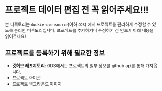# 프로젝트 데이터 편집 전 꼭 읽어주세요!!!

본 디렉토리는 `duckie-opensource`(이하 `ODS`) 에서 프로젝트를 편리하게 수정할 수 있도록 분리한 디렉토리입니다.
프로젝트를 추가하거나 수정하기 전 반드시 아래 내용을 읽어주세요!


## 프로젝트를 등록하기 위해 필요한 정보
* **깃허브 레포지토리**: ODS에서는 프로젝트의 일부 정보를 github api를 통해 가져옵니다.
* 프로젝트 아이콘
* 프로젝트 백그라운드 이미지